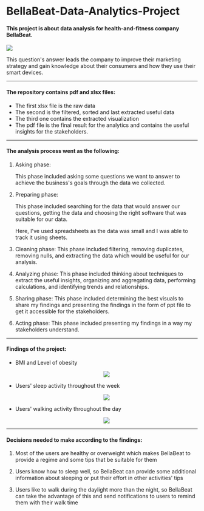 # BellaBeat-Data-Analytics-Project
#### This project is about data analysis for health-and-fitness company BellaBeat. ####

<img src="https://user-images.githubusercontent.com/70551007/217352209-1138a2a8-e0f5-4fd2-a17e-d3a6a8270d9b.png">

This question's answer leads the company to improve their marketing strategy and gain knowledge about their consumers and how they use their smart devices.

- - - -

#### The repository contains pdf and xlsx files: ####

  + The first xlsx file is the raw data
  + The second is the filtered, sorted and last extracted useful data
  + The third one contains the extracted visualization
  + The pdf file is the final result for the analytics and contains the useful insights for the stakeholders.

- - - -

#### The analysis process went as the following: ####

  1. Asking phase:
  
      This phase included asking some questions we want to answer to achieve the business's goals through the data we collected.
  
  2. Preparing phase:
  
      This phase included searching for the data that would answer our questions, getting the data and choosing the right software that was suitable for our data.
      
      Here, I've used spreadsheets as the data was small and I was able to track it using sheets.
  
  3. Cleaning phase:
      This phase included filtering, removing duplicates, removing nulls, and extracting the data which would be useful for our analysis.
  
  4. Analyzing phase:
      This phase included thinking about techniques to extract the useful insights, organizing and aggregating data, performing calculations, and identifying trends and relationships.
  
  5. Sharing phase:
      This phase included determining the best visuals to share my findings and presenting the findings in the form of ppt file to get it accessible for the stakeholders.

  6. Acting phase:
      This phase included presenting my findings in a way my stakeholders understand.

- - - -

#### Findings of the project: ####

  + BMI and Level of obesity
    
    <p align="center">
    <img src="https://user-images.githubusercontent.com/70551007/217354574-44f63fa1-eb37-4106-87a4-3af9adf39d49.png">
    </p>
    
  + Users' sleep activity throughout the week
    
    <p align="center">
    <img src="https://user-images.githubusercontent.com/70551007/217354965-532bd16e-c82e-4e3e-9c0d-05ee2c5c0830.png">
    </p>

  + Users' walking activity throughout the day
  
    <p align="center">
    <img src="https://user-images.githubusercontent.com/70551007/217355207-be838ca3-2c2a-489a-96b9-c7389406c017.png">
    </p>

- - - -

#### Decisions needed to make according to the findings: ####

  1. Most of the users are healthy or overweight which makes BellaBeat to provide a regime and some tips that be suitable for them
  
  2. Users know how to sleep well, so BellaBeat can provide some additional information about sleeping or put their effort in other activities' tips
  
  3. Users like to walk during the daylight more than the night, so BellaBeat can take the advantage of this and send notifications to users to remind them with their walk time

